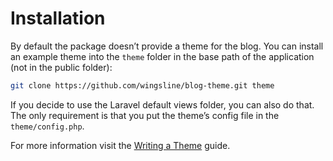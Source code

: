 # Installation

By default the package doesn’t provide a theme for the blog. You can install an example theme into the `theme` folder in the base path of the application (not in the public folder):

```sh
git clone https://github.com/wingsline/blog-theme.git theme
```

If you decide to use the Laravel default views folder, you can also do that. The only requirement is that you put the theme’s config file in the
`theme/config.php`.

For more information visit the [Writing a Theme](./writing-a-theme.html) guide.